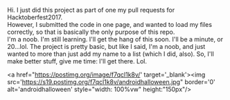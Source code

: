 Hi.  I just did this project as part of one my pull requests for Hacktoberfest2017.  
However, I submitted the code in one page, and wanted to load my files correctly, so that is basically the only purpose of this repo.  
I'm a noob.  I'm still learning.  I'll get the hang of this soon.  I'll be a  minute, or 20...lol.  The project is pretty basic, but 
like I said, I'm a noob, and just wanted to more than just add my name to a list (which I did, also).  So, I'll make better stuff, give me time: I'll get there.  Lol.  

<a href="https://postimg.org/image/f7qcl1k8v/' target='_blank'><img src='https://s19.postimg.org/f7qcl1k8v/androidhalloween.jpg" border='0' alt='androidhalloween' style="width: 100%vw" height:"150px"/></a>

